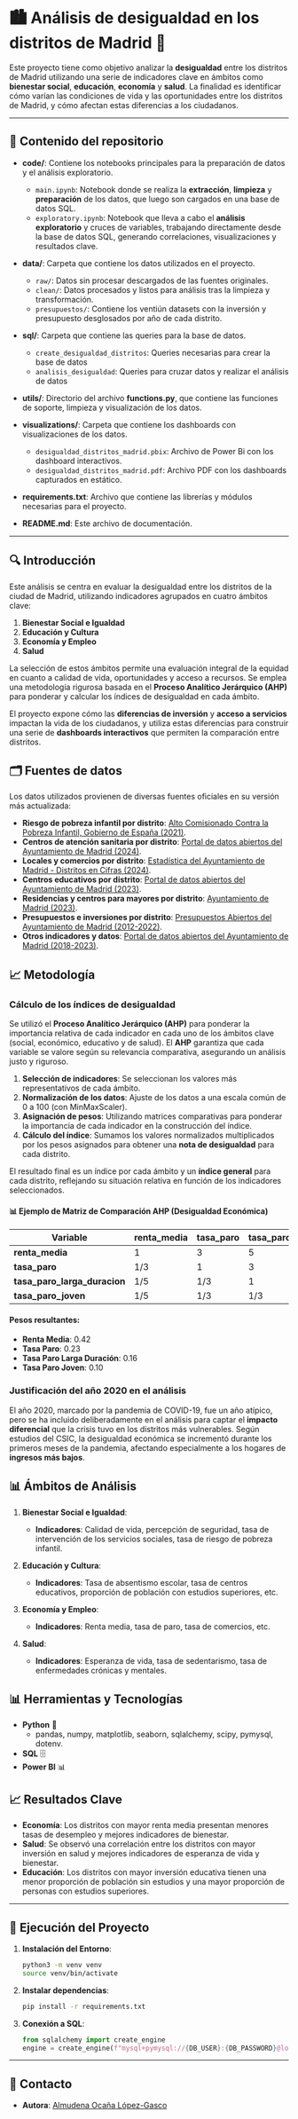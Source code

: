 # 🏙️ Análisis de desigualdad en los distritos de Madrid 🧮

Este proyecto tiene como objetivo analizar la **desigualdad** entre los distritos de Madrid utilizando una serie de indicadores clave en ámbitos como **bienestar social**, **educación**, **economía** y **salud**. La finalidad es identificar cómo varían las condiciones de vida y las oportunidades entre los distritos de Madrid, y cómo afectan estas diferencias a los ciudadanos.

---

## 📑 Contenido del repositorio

- **code/**: Contiene los notebooks principales para la preparación de datos y el análisis exploratorio.
  - `main.ipynb`: Notebook donde se realiza la **extracción**, **limpieza** y **preparación** de los datos, que luego son cargados en una base de datos SQL.
  - `exploratory.ipynb`: Notebook que lleva a cabo el **análisis exploratorio** y cruces de variables, trabajando directamente desde la base de datos SQL, generando correlaciones, visualizaciones y resultados clave.

- **data/**: Carpeta que contiene los datos utilizados en el proyecto.
  - `raw/`: Datos sin procesar descargados de las fuentes originales.
  - `clean/`: Datos procesados y listos para análisis tras la limpieza y transformación.
  - `presupuestos/`: Contiene los ventiún datasets con la inversión y presupuesto desglosados por año de cada distrito.
 
- **sql/**: Carpeta que contiene las queries para la base de datos.
  - `create_desigualdad_distritos`: Queries necesarias para crear la base de datos
  - `analisis_desigualdad`: Queries para cruzar datos y realizar el análisis de datos
 
- **utils/**: Directorio del archivo **functions.py**, que contiene las funciones de soporte, limpieza y visualización de los datos.

- **visualizations/**: Carpeta que contiene los dashboards con visualizaciones de los datos.
  - `desigualdad_distritos_madrid.pbix`: Archivo de Power Bi con los dashboard interactivos.
  - `desigualdad_distritos_madrid.pdf`: Archivo PDF con los dashboards capturados en estático.

- **requirements.txt**: Archivo que contiene las librerías y módulos necesarias para el proyecto.

- **README.md**: Este archivo de documentación.

---

## 🔍 Introducción

Este análisis se centra en evaluar la desigualdad entre los distritos de la ciudad de Madrid, utilizando indicadores agrupados en cuatro ámbitos clave:

1. **Bienestar Social e Igualdad**
2. **Educación y Cultura**
3. **Economía y Empleo**
4. **Salud**

La selección de estos ámbitos permite una evaluación integral de la equidad en cuanto a calidad de vida, oportunidades y acceso a recursos. Se emplea una metodología rigurosa basada en el **Proceso Analítico Jerárquico (AHP)** para ponderar y calcular los índices de desigualdad en cada ámbito.

El proyecto expone cómo las **diferencias de inversión** y **acceso a servicios** impactan la vida de los ciudadanos, y utiliza estas diferencias para construir una serie de **dashboards interactivos** que permiten la comparación entre distritos.

## 🗂️ Fuentes de datos

Los datos utilizados provienen de diversas fuentes oficiales en su versión más actualizada:

- **Riesgo de pobreza infantil por distrito**: [Alto Comisionado Contra la Pobreza Infantil, Gobierno de España (2021)](https://www.comisionadopobrezainfantil.gob.es/es/datos-e-indicadores).
- **Centros de atención sanitaria por distrito**: [Portal de datos abiertos del Ayuntamiento de Madrid (2024)](https://datos.madrid.es/portal/site/egob).
- **Locales y comercios por distrito**: [Estadística del Ayuntamiento de Madrid - Distritos en Cifras (2024)](https://www.madrid.es/portales/munimadrid/es/Inicio/El-Ayuntamiento/Estadistica?vgnextchannel=8156e39873674210VgnVCM1000000b205a0aRCRD).
- **Centros educativos por distrito**: [Portal de datos abiertos del Ayuntamiento de Madrid (2023)](https://datos.madrid.es/portal/site/egob).
- **Residencias y centros para mayores por distrito**: [Ayuntamiento de Madrid (2023)](https://datos.madrid.es/portal/site/egob).
- **Presupuestos e inversiones por distrito**: [Presupuestos Abiertos del Ayuntamiento de Madrid (2012-2022)](https://presupuestosabiertos.madrid.es/es/).
- **Otros indicadores y datos**: [Portal de datos abiertos del Ayuntamiento de Madrid (2018-2023)](https://datos.madrid.es/portal/site/egob).

## 📈 Metodología

### Cálculo de los índices de desigualdad

Se utilizó el **Proceso Analítico Jerárquico (AHP)** para ponderar la importancia relativa de cada indicador en cada uno de los ámbitos clave (social, económico, educativo y de salud). El **AHP** garantiza que cada variable se valore según su relevancia comparativa, asegurando un análisis justo y riguroso.

1. **Selección de indicadores**: Se seleccionan los valores más representativos de cada ámbito.
2. **Normalización de los datos**: Ajuste de los datos a una escala común de 0 a 100 (con MinMaxScaler).
3. **Asignación de pesos**: Utilizando matrices comparativas para ponderar la importancia de cada indicador en la construcción del índice.
4. **Cálculo del índice**: Sumamos los valores normalizados multiplicados por los pesos asignados para obtener una **nota de desigualdad** para cada distrito.

El resultado final es un índice por cada ámbito y un **índice general** para cada distrito, reflejando su situación relativa en función de los indicadores seleccionados.

#### 📊 Ejemplo de Matriz de Comparación AHP (Desigualdad Económica)

| Variable                  | renta_media | tasa_paro | tasa_paro_larga_duracion | tasa_paro_joven | pension_media | tasa_comercios |
|---------------------------|-------------|-----------|--------------------------|-----------------|---------------|----------------|
| **renta_media**            | 1           | 3         | 5                        | 5               | 6             | 6              |
| **tasa_paro**              | 1/3         | 1         | 3                        | 3               | 5             | 6              |
| **tasa_paro_larga_duracion**| 1/5         | 1/3       | 1                        | 3               | 5             | 6              |
| **tasa_paro_joven**        | 1/5         | 1/3       | 1/3                      | 1               | 3             | 5              |

#### Pesos resultantes:
- **Renta Media**: 0.42
- **Tasa Paro**: 0.23
- **Tasa Paro Larga Duración**: 0.16
- **Tasa Paro Joven**: 0.10

### Justificación del año 2020 en el análisis

El año 2020, marcado por la pandemia de COVID-19, fue un año atípico, pero se ha incluido deliberadamente en el análisis para captar el **impacto diferencial** que la crisis tuvo en los distritos más vulnerables. Según estudios del CSIC, la desigualdad económica se incrementó durante los primeros meses de la pandemia, afectando especialmente a los hogares de **ingresos más bajos**.

## 📊 Ámbitos de Análisis

1. **Bienestar Social e Igualdad**:
   - **Indicadores**: Calidad de vida, percepción de seguridad, tasa de intervención de los servicios sociales, tasa de riesgo de pobreza infantil.
  
2. **Educación y Cultura**:
   - **Indicadores**: Tasa de absentismo escolar, tasa de centros educativos, proporción de población con estudios superiores, etc.
  
3. **Economía y Empleo**:
   - **Indicadores**: Renta media, tasa de paro, tasa de comercios, etc.
  
4. **Salud**:
   - **Indicadores**: Esperanza de vida, tasa de sedentarismo, tasa de enfermedades crónicas y mentales.

## 📊 Herramientas y Tecnologías

- **Python** 🐍
  - pandas, numpy, matplotlib, seaborn, sqlalchemy, scipy, pymysql, dotenv.
- **SQL** 🗄️
- **Power BI** 📊

## 📈 Resultados Clave

- **Economía**: Los distritos con mayor renta media presentan menores tasas de desempleo y mejores indicadores de bienestar.
- **Salud**: Se observó una correlación entre los distritos con mayor inversión en salud y mejores indicadores de esperanza de vida y bienestar.
- **Educación**: Los distritos con mayor inversión educativa tienen una menor proporción de población sin estudios y una mayor proporción de personas con estudios superiores.

---

## 🚀 Ejecución del Proyecto

1. **Instalación del Entorno**:
   ```bash
   python3 -m venv venv
   source venv/bin/activate

2. **Instalar dependencias**:
   ```bash
   pip install -r requirements.txt
4. **Conexión a SQL**:
   ```python
   from sqlalchemy import create_engine
   engine = create_engine(f"mysql+pymysql://{DB_USER}:{DB_PASSWORD}@localhost/{DB_NAME}")

---
## 👤 Contacto

- **Autora**: [Almudena Ocaña López-Gasco](https://es.linkedin.com/in/almudena-ocaloga)


